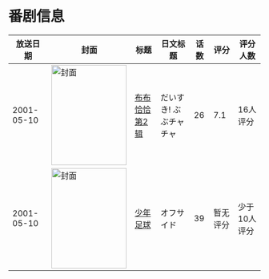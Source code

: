 # 番剧信息

|放送日期|封面|标题|日文标题|话数|评分|评分人数|
|---|---|---|---|---|---|---|
|2001-05-10|<img src="https://lain.bgm.tv/pic/cover/c/b0/e9/18689_w9HWH.jpg" alt="封面" style="width:150px;height:200px;object-fit:cover;">|[布布恰恰 第2辑](https://bangumi.tv/subject/18689)|だいすき! ぶぶチャチャ|26|7.1|16人评分|
|2001-05-10|<img src="https://lain.bgm.tv/pic/cover/c/39/9b/56999_40Zt4.jpg" alt="封面" style="width:150px;height:200px;object-fit:cover;">|[少年足球](https://bangumi.tv/subject/56999)|オフサイド|39|暂无评分|少于10人评分|
